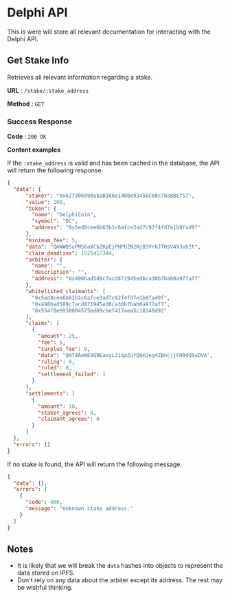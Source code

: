 # Delphi API

This is were will store all relevant documentation for interacting with the Delphi API.

## Get Stake Info

Retrieves all relevant information regarding a stake.

**URL** : `/stake/:stake_address`

**Method** : `GET`

### Success Response

**Code** : `200 OK`

**Content examples**

If the `:stake_address` is valid and has been cached in the database, the API will return the following response.

```json
{
  "data": {
      "staker": "0x627306090abaB3A6e1400e9345bC60c78a8BEf57",
      "value": 100,
      "token": {
        "name": "DelphiCoin",
        "symbol": "DC",
        "address": "0x5ed8cee6b63b1c6afce3ad7c92f4fd7e1b8fad9f"
      },
      "minimum_fee": 5,
      "data": "QmWWQSuPMS6aXCbZKpEjPHPUZN2NjB3YrhJTHsV4X3vb2t",
      "claim_deadline": 1525417344,
      "arbiter": {
        "name": "",
        "description": "",
        "address": "0x498bad589c7acd871945ed6ca30b7bab0a977af7"
      },
      "whitelisted_claimants": [
        "0x5ed8cee6b63b1c6afce3ad7c92f4fd7e1b8fad9f",
        "0x498bad589c7acd871945ed6ca30b7bab0a977af7",
        "0x554f8e6938004575bd89cbef417aea5c18140d92"
      ],
      "claims": [
        {
          "amount": 25,
          "fee": 5,
          "surplus_fee": 0,
          "data": "QmT4AeWE9Q9EaoyLJiqaZuYQ8mJeq4ZBncjjFH9dQ9uDVA",
          "ruling": 0,
          "ruled": 0,
          "settlement_failed": 1
        }
      ],
      "settlements": [
        {
          "amount": 10,
          "staker_agrees": 0,
          "claimant_agrees": 0
        }
      ]
  },
  "errors": []
}

```

If no stake is found, the API will return the following message.

```json
{
  "data": {},
  "errors": [
    {
      "code": 400,
      "message": "Unknown stake address."
    }
  ]
}
```

## Notes

* It is likely that we will break the `data` hashes into objects to represent the data stored on IPFS.
* Don't rely on any data about the arbiter except its address. The rest may be wishful thinking.
